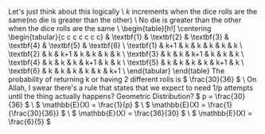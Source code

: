 Let's just think about this logically \\
$k$ increments when the dice rolls are the same(no die is greater than the other) \\
No die is greater than the other when the dice rolls are the same \\
\begin{table}[h!]
\centering
\begin{tabular}{c c c c c c c}
& \textbf{1} & \textbf{2} & \textbf{3} & \textbf{4} & \textbf{5} & \textbf{6} \\
\textbf{1} & k+1 & k & k & k & k & k \\
\textbf{2} & k & k+1 & k & k & k & k \\
\textbf{3} & k & k & k+1 & k & k & k \\
\textbf{4} & k & k & k & k+1 & k & k \\
\textbf{5} & k & k & k & k & k+1 & k \\
\textbf{6} & k & k & k & k & k & k+1 \\
\end{tabular}
\end{table}
The probability of returning k or having 2 different rolls is $ \frac{30}{36} $ \\
On Allah, I swear there's a rule that states that we expect to need 1/p attempts until the thing actually happens? Geometric Distribution?
$ p = \frac{30}{36} $ \\
$ \mathbb{E}(X) = \frac{1}{p} $ \\
$ \mathbb{E}(X) = \frac{1}{\frac{30}{36}} $ \\
$ \mathbb{E}(X) = \frac{36}{30} $ \\
$ \mathbb{E}(X) = \frac{6}{5} $
